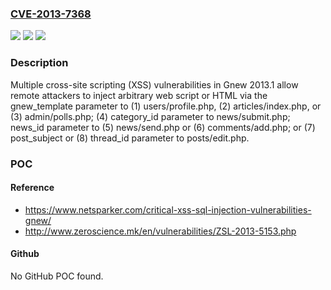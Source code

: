 ### [CVE-2013-7368](https://cve.mitre.org/cgi-bin/cvename.cgi?name=CVE-2013-7368)
![](https://img.shields.io/static/v1?label=Product&message=n%2Fa&color=blue)
![](https://img.shields.io/static/v1?label=Version&message=n%2Fa&color=blue)
![](https://img.shields.io/static/v1?label=Vulnerability&message=n%2Fa&color=brighgreen)

### Description

Multiple cross-site scripting (XSS) vulnerabilities in Gnew 2013.1 allow remote attackers to inject arbitrary web script or HTML via the gnew_template parameter to (1) users/profile.php, (2) articles/index.php, or (3) admin/polls.php; (4) category_id parameter to news/submit.php; news_id parameter to (5) news/send.php or (6) comments/add.php; or (7) post_subject or (8) thread_id parameter to posts/edit.php.

### POC

#### Reference
- https://www.netsparker.com/critical-xss-sql-injection-vulnerabilities-gnew/
- http://www.zeroscience.mk/en/vulnerabilities/ZSL-2013-5153.php

#### Github
No GitHub POC found.

